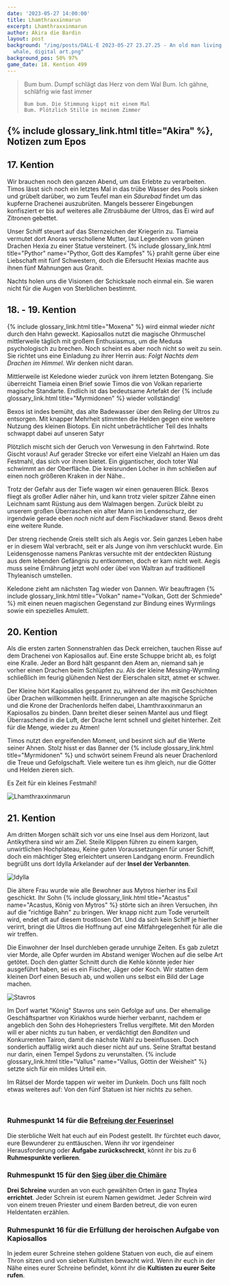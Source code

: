 ```yaml
---
date: '2023-05-27 14:00:00'
title: Lhamthraxxinmarun
excerpt: Lhamthraxxinmarun
author: Akira die Bardin
layout: post
background: "/img/posts/DALL·E 2023-05-27 23.27.25 - An old man living inside a gian
  whale, digital art.png"
background_pos: 50% 97%
game_date: 18. Kention 499
---
```


<div class="rhyme">
  <blockquote>
    Bum bum. Dumpf schlägt das Herz von dem Wal
    Bum. Ich gähne, schläfrig wie fast immer

    Bum bum. Die Stimmung kippt mit einem Mal
    Bum. Plötzlich Stille in meinem Zimmer
  </blockquote>
</div>

## {% include glossary_link.html title="Akira" %}, Notizen zum Epos

## 17. Kention

Wir brauchen noch den ganzen Abend, um das Erlebte zu verarbeiten. Timos lässt sich noch ein letztes Mal in das trübe Wasser des Pools sinken und grübelt darüber, wo zum Teufel man ein _Säurebad_ findet um das kupferne Drachenei auszubrüten. Mangels besserer Eingebungen konfisziert er bis auf weiteres alle Zitrusbäume der Ultros, das Ei wird auf Zitronen gebettet.

<dall-emage style='--image-url: url("/img/posts/DALL·E 2023-05-27 23.24.12 - A copper colored dragon egg within a fresh lemon, digital art-pixian.png");'></dall-emage>

Unser Schiff steuert auf das Sternzeichen der Kriegerin zu. Tiameia vermutet dort Anoras verschollene Mutter, laut Legenden vom grünen Drachen Hexia zu einer Statue versteinert. {% include glossary_link.html title="Pythor" name="Pythor, Gott des Kampfes" %} prahlt gerne über eine Liebschaft mit fünf Schwestern, doch die Eifersucht Hexias machte aus ihnen fünf Mahnungen aus Granit.

Nachts holen uns die Visionen der Schicksale noch einmal ein. Sie waren nicht für die Augen von Sterblichen bestimmt.

## 18. - 19. Kention

{% include glossary_link.html title="Moxena" %} wird einmal wieder _nicht_ durch den Hahn geweckt. Kapiosallos nutzt die magische Ohrmuschel mittlerweile täglich mit großem Enthusiasmus, um die Medusa psychologisch zu brechen. Noch scheint es aber noch nicht so weit zu sein. Sie richtet uns eine Einladung zu ihrer Herrin aus: _Folgt Nachts dem Drachen im Himmel_. Wir denken nicht daran.

Mittlerweile ist Keledone wieder zurück von ihrem letzten Botengang. Sie überreicht Tiameia einen Brief sowie Timos die von Volkan reparierte magische Standarte. Endlich ist das bedeutsame Artefakt der {% include glossary_link.html title="Myrmidonen" %} wieder vollständig!

Bexos ist indes bemüht, das alte Badewasser über den Reling der Ultros zu entsorgen. Mit knapper Mehrheit stimmten die Helden gegen eine weitere Nutzung des kleinen Biotops. Ein nicht unbeträchtlicher Teil des Inhalts schwappt dabei auf unseren Satyr

<dall-emage style='--image-url: url("/img/posts/DALL·E 2023-05-27 23.22.53 - An old man living inside a gian whale, digital art.png");'></dall-emage>

Plötzlich mischt sich der Geruch von Verwesung in den Fahrtwind. Rote Gischt voraus! Auf gerader Strecke vor eifert eine Vielzahl an Haien um das Festmahl, das sich vor ihnen bietet. Ein gigantischer, doch toter Wal schwimmt an der Oberfläche. Die kreisrunden Löcher in ihm schließen auf einen noch größeren Kraken in der Nähe..

Trotz der Gefahr aus der Tiefe wagen wir einen genaueren Blick. Bexos fliegt als großer Adler näher hin, und kann trotz vieler spitzer Zähne einen Leichnam samt Rüstung aus dem Walmagen bergen. Zurück bleibt zu unserem großen Überraschen ein alter Mann im Lendenschurz, der irgendwie gerade eben _noch nicht_ auf dem Fischkadaver stand. Bexos dreht eine weitere Runde.

Der streng riechende Greis stellt sich als Aegis vor. Sein ganzes Leben habe er in diesem Wal verbracht, seit er als Junge von ihm verschluckt wurde. Ein Leidensgenosse namens Pankras versuchte mit der entdeckten Rüstung aus dem lebenden Gefängnis zu entkommen, doch er kam nicht weit. Aegis muss seine Ernährung jetzt wohl oder übel von Waltran auf traditionell Thyleanisch umstellen.

Keledone zieht am nächsten Tag wieder von Dannen. Wir beauftragen {% include glossary_link.html title="Volkan" name="Volkan, Gott der Schmiede" %} mit einen neuen magischen Gegenstand zur Bindung eines Wyrmlings sowie ein spezielles Amulett.

## 20. Kention

Als die ersten zarten Sonnenstrahlen das Deck erreichen, tauchen Risse auf dem Drachenei von Kapiosallos auf. Eine erste Schuppe bricht ab, es folgt eine Kralle. Jeder an Bord hält gespannt den Atem an, niemand sah je vorher einen Drachen beim Schlüpfen zu. Als der kleine Messing-Wyrmling schließlich im feurig glühenden Nest der Eierschalen sitzt, atmet er schwer.

<dall-emage style='--image-url: url("/img/posts/DALL·E 2023-05-27 23.19.57 - A little copper dragon freshly hatched from a copper dragon egg sitting in the remains of the egg which are burning with coals, digital art.png");'></dall-emage>

Der Kleine hört Kapiosallos gespannt zu, während der ihn mit Geschichten über Drachen willkommen heißt. Erinnerungen an alte magische Sprüche und die Krone der Drachenlords helfen dabei, Lhamthraxxinmarun an Kapiosallos zu binden. Dann breitet dieser seinen Mantel aus und fliegt Überraschend in die Luft, der Drache lernt schnell und gleitet hinterher. Zeit für die Menge, wieder zu Atmen!

Timos nutzt den ergreifenden Moment, und besinnt sich auf die Werte seiner Ahnen. Stolz hisst er das Banner der {% include glossary_link.html title="Myrmidonen" %} und schwört seinem Freund als neuer Drachenlord die Treue und Gefolgschaft. Viele weitere tun es ihm gleich, nur die Götter und Helden zieren sich.

Es Zeit für ein kleines Festmahl!

![Lhamthraxxinmarun](/img/posts/kapiosallos-drache-freigestellt.png)

## 21. Kention

Am dritten Morgen schält sich vor uns eine Insel aus dem Horizont, laut Antikythera sind wir am Ziel. Steile Klippen führen zu einem kargen, unwirtlichen Hochplateau, Keine guten Voraussetzungen für unser Schiff, doch ein mächtiger Steg erleichtert unseren Landgang enorm. Freundlich begrüßt uns dort Idylla Arkelander auf der **Insel der Verbannten**.

![Idylla](/img/posts/Idylla.png)

Die ältere Frau wurde wie alle Bewohner aus Mytros hierher ins Exil geschickt. Ihr Sohn {% include glossary_link.html title="Acastus" name="Acastus, König von Mytros" %} störte sich an ihren Versuchen, ihn auf die "richtige Bahn" zu bringen. Wer knapp nicht zum Tode verurteilt wird, endet oft auf diesem trostlosen Ort. Und da sich kein Schiff je hierher verirrt, bringt die Ultros die Hoffnung auf eine Mitfahrgelegenheit für alle die wir treffen.

Die Einwohner der Insel durchleben gerade unruhige Zeiten. Es gab zuletzt vier Morde, alle Opfer wurden im Abstand weniger Wochen auf die selbe Art getötet. Doch den glatter Schnitt durch die Kehle könnte jeder hier ausgeführt haben, sei es ein Fischer, Jäger oder Koch. Wir statten dem kleinen Dorf einen Besuch ab, und wollen uns selbst ein Bild der Lage machen.

![Stavros](/img/posts/Stavros.png)

Im Dorf wartet "König" Stavros uns sein Gefolge auf uns. Der ehemalige Geschäftspartner von Kiriakhos wurde hierher verbannt, nachdem er angeblich den Sohn des Hohepriesters Trellus vergiftete. Mit den Morden will er aber nichts zu tun haben, er verdächtigt den _Banditen_ und Konkurrenten Tairon, damit die nächste Wahl zu beeinflussen. Doch sonderlich auffällig wirkt auch dieser nicht auf uns. Seine Straftat bestand nur darin, einen Tempel Sydons zu verunstalten. {% include glossary_link.html title="Vallus" name="Vallus, Göttin der Weisheit" %} setzte sich für ein mildes Urteil ein.

Im Rätsel der Morde tappen wir weiter im Dunkeln. Doch uns fällt noch etwas weiteres auf: Von den fünf Statuen ist hier nichts zu sehen.

<br>

<!-- https://www.dropbox.com/home/OotD%20-%20Player%20Documents?preview=Players_Guide_to_Odyssey_v1.pdf Seite 21/22 + https://www.deepl.com + GPT "Bring alle meine eingaben von der zweiten Person singular in die zweite Person plural" + Feinschliff -->
<div class="infobox">
  <h3>Ruhmespunkt 14 für die <a href="https://dndaux.de/Session_32/">Befreiung der Feuerinsel</a></h3>
  <p class="reward">Die sterbliche Welt hat euch auf ein Podest gestellt. Ihr fürchtet euch davor, eure Bewunderer zu enttäuschen. Wenn ihr vor irgendeiner Herausforderung oder <b>Aufgabe zurückschreckt</b>, könnt ihr bis zu 6 <b>Ruhmespunkte verlieren</b>.</p>
</div>

<div class="infobox">
  <h3>Ruhmespunkt 15 für den <a href="https://dndaux.de/Session_33/">Sieg über die Chimäre</a></h3>
  <p class="reward"><b>Drei Schreine</b> wurden an von euch gewählten Orten in ganz Thylea <b>errichtet</b>. Jeder Schrein ist eurem Namen gewidmet. Jeder Schrein wird von einem treuen Priester und einem Barden betreut, die von euren Heldentaten erzählen.</p>
</div>

<div class="infobox">
  <h3>Ruhmespunkt 16 für die Erfüllung der heroischen Aufgabe von Kapiosallos</h3>
  <p class="reward">In jedem eurer Schreine stehen goldene Statuen von euch, die auf einem Thron sitzen und von sieben Kultisten bewacht wird. Wenn ihr euch in der Nähe eines eurer Schreine befindet, könnt ihr die <b>Kultisten zu eurer Seite rufen</b>.</p>
</div>
